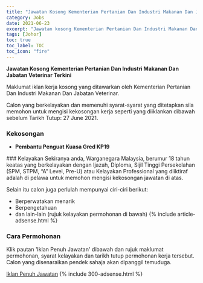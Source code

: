 ```yaml
---
title: "Jawatan Kosong Kementerian Pertanian Dan Industri Makanan Dan Jabatan Veterinar Terkini" 
category: Jobs 
date: 2021-06-23 
excerpt: "Jawatan kosong Kementerian Pertanian Dan Industri Makanan Dan Jabatan Veterinar terkini untuk kekosongan Pembantu Penguat Kuasa Gred KP19" 
tags: [Johor] 
toc: true 
toc_label: TOC 
toc_icon: "fire" 
--- 
```


**Jawatan Kosong Kementerian Pertanian Dan Industri Makanan Dan Jabatan Veterinar Terkini**

Maklumat iklan kerja kosong yang ditawarkan oleh Kementerian Pertanian Dan Industri Makanan Dan Jabatan Veterinar. 

Calon yang berkelayakan dan memenuhi syarat-syarat yang ditetapkan sila memohon untuk mengisi kekosongan kerja seperti yang diiklankan dibawah sebelum Tarikh Tutup: 27 June 2021. 
### Kekosongan 
<ul>
<li><b>Pembantu Penguat Kuasa Gred KP19&#160;</b></li>
</ul> 
### Kelayakan 
Sekiranya anda, Warganegara Malaysia, berumur 18 tahun keatas yang berkelayakan dengan Ijazah, Diploma, Sijil Tinggi Persekolahan (SPM, STPM, “A” Level, Pre-U) atau Kelayakan Professional yang diiktiraf adalah di pelawa untuk memohon mengisi kekosongan jawatan di atas.

Selain itu calon juga perlulah mempunyai ciri-ciri berikut:
- Berperwatakan menarik
- Berpengetahuan
- dan lain-lain (rujuk kelayakan permohonan di bawah) 
{% include article-adsense.html %} 
### Cara Permohonan 
Klik pautan 'Iklan Penuh Jawatan' dibawah dan rujuk maklumat permohonan, syarat kelayakan dan tarikh tutup permohonan kerja tersebut.
Calon yang disenaraikan pendek sahaja akan dipanggil temuduga.

<a href="http://www.kkr.gov.my/public/Iklan%20Pengambilan%20MySTEP%20KKR%202021_1.pdf" class="btn btn--info" target="_blank" rel="nofollow noopenner">Iklan Penuh Jawatan</a> 
{% include 300-adsense.html %} 